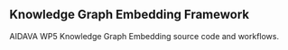 ## Knowledge Graph Embedding Framework

AIDAVA WP5 Knowledge Graph Embedding source code and workflows.